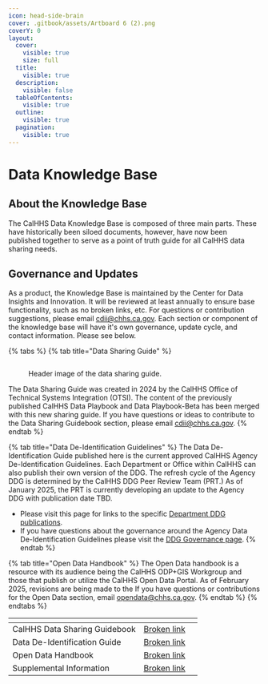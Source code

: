 ```yaml
---
icon: head-side-brain
cover: .gitbook/assets/Artboard 6 (2).png
coverY: 0
layout:
  cover:
    visible: true
    size: full
  title:
    visible: true
  description:
    visible: false
  tableOfContents:
    visible: true
  outline:
    visible: true
  pagination:
    visible: true
---
```


# Data Knowledge Base

## About the Knowledge Base

The CalHHS Data Knowledge Base is composed of three main parts. These have historically been siloed documents, however, have now been published together to serve as a point of truth guide for all CalHHS data sharing needs.

## Governance and Updates

As a product, the Knowledge Base is maintained by the Center for Data Insights and Innovation. It will be reviewed at least annually to ensure base functionality, such as no broken links, etc. For questions or contribution suggestions, please email cdii@chhs.ca.gov. Each section or component of the knowledge base will have it's own governance, update cycle, and contact information. Please see below.

{% tabs %}
{% tab title="Data Sharing Guide" %}
<figure><img src=".gitbook/assets/Artboard 9.png" alt=""><figcaption><p>Header image of the data sharing guide.</p></figcaption></figure>

The Data Sharing Guide was created in 2024 by the CalHHS Office of Technical Systems Integration (OTSI). The content of the previously published CalHHS Data Playbook and Data Playbook-Beta has been merged with this new sharing guide. If you have questions or ideas to contribute to the Data Sharing Guidebook section, please email [cdii@chhs.ca.gov](mailto:cdii@chhs.ca.gov).
{% endtab %}

{% tab title="Data De-Identification Guidelines" %}
The Data De-Identification Guide published here is the current approved CalHHS Agency De-Identification Guidelines. Each Department or Office within CalHHS can also publish their own version of the DDG. The refresh cycle of the Agency DDG is determined by the CalHHS DDG Peer Review Team (PRT.) As of January 2025, the PRT is currently developing an update to the Agency DDG with publication date TBD.

* Please visit this page for links to the specific [Department DDG publications](appendix/department-data-pages.md).
* If you have questions about the governance around the Agency Data De-Identification Guidelines please visit the [DDG Governance page](ddg/8.-ddg-governance.md).
{% endtab %}

{% tab title="Open Data Handbook" %}
The Open Data handbook is a resource with its audience being the CalHHS ODP+GIS Workgroup and those that publish or utilize the CalHHS Open Data Portal. As of February 2025, revisions are being made to the If you have questions or contributions for the Open Data section, email [opendata@chhs.ca.gov](mailto:opendata@chhs.ca.gov).
{% endtab %}
{% endtabs %}



<table data-card-size="large" data-view="cards"><thead><tr><th></th><th data-type="content-ref"></th><th data-hidden></th></tr></thead><tbody><tr><td>CalHHS Data Sharing Guidebook</td><td><a href="broken-reference">Broken link</a></td><td></td></tr><tr><td>Data De-Identification Guide</td><td><a href="broken-reference">Broken link</a></td><td></td></tr><tr><td>Open Data Handbook</td><td><a href="broken-reference">Broken link</a></td><td></td></tr><tr><td>Supplemental Information</td><td><a href="broken-reference">Broken link</a></td><td></td></tr></tbody></table>

